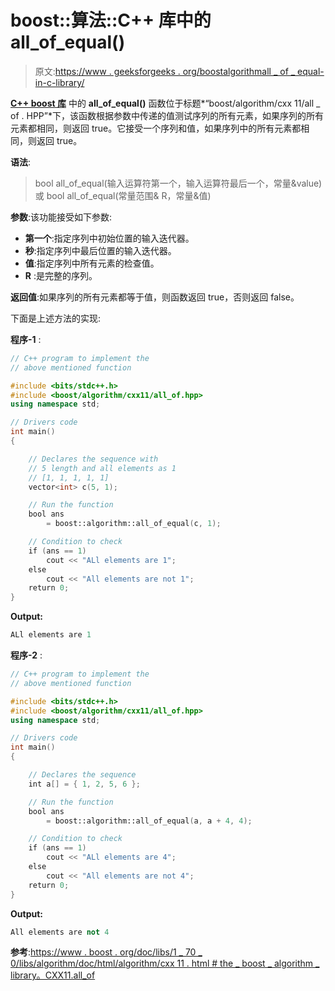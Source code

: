 # boost::算法::C++ 库中的 all_of_equal()

> 原文:[https://www . geeksforgeeks . org/boostalgorithmall _ of _ equal-in-c-library/](https://www.geeksforgeeks.org/boostalgorithmall_of_equal-in-c-library/)

**[C++ boost 库](https://www.geeksforgeeks.org/advanced-c-boost-library/)** 中的 **all_of_equal()** 函数位于标题*“boost/algorithm/cxx 11/all _ of . HPP”*下，该函数根据参数中传递的值测试序列的所有元素，如果序列的所有元素都相同，则返回 true。它接受一个序列和值，如果序列中的所有元素都相同，则返回 true。

**语法**:

> bool all_of_equal(输入运算符第一个，输入运算符最后一个，常量&value)
> 或
> bool all_of_equal(常量范围& R，常量&值)

**参数**:该功能接受如下参数:

*   **第一个**:指定序列中初始位置的输入迭代器。
*   **秒**:指定序列中最后位置的输入迭代器。
*   **值**:指定序列中所有元素的检查值。
*   **R** :是完整的序列。

**返回值**:如果序列的所有元素都等于值，则函数返回 true，否则返回 false。

下面是上述方法的实现:

**程序-1** :

```cpp
// C++ program to implement the
// above mentioned function

#include <bits/stdc++.h>
#include <boost/algorithm/cxx11/all_of.hpp>
using namespace std;

// Drivers code
int main()
{

    // Declares the sequence with
    // 5 length and all elements as 1
    // [1, 1, 1, 1, 1]
    vector<int> c(5, 1);

    // Run the function
    bool ans
        = boost::algorithm::all_of_equal(c, 1);

    // Condition to check
    if (ans == 1)
        cout << "ALl elements are 1";
    else
        cout << "All elements are not 1";
    return 0;
}
```

**Output:**

```cpp
ALl elements are 1

```

**程序-2** :

```cpp
// C++ program to implement the
// above mentioned function

#include <bits/stdc++.h>
#include <boost/algorithm/cxx11/all_of.hpp>
using namespace std;

// Drivers code
int main()
{

    // Declares the sequence
    int a[] = { 1, 2, 5, 6 };

    // Run the function
    bool ans
        = boost::algorithm::all_of_equal(a, a + 4, 4);

    // Condition to check
    if (ans == 1)
        cout << "ALl elements are 4";
    else
        cout << "All elements are not 4";
    return 0;
}
```

**Output:**

```cpp
All elements are not 4

```

**参考**:[https://www . boost . org/doc/libs/1 _ 70 _ 0/libs/algorithm/doc/html/algorithm/cxx 11 . html # the _ boost _ algorithm _ library。CXX11.all_of](https://www.boost.org/doc/libs/1_70_0/libs/algorithm/doc/html/algorithm/CXX11.html#the_boost_algorithm_library.CXX11.all_of)